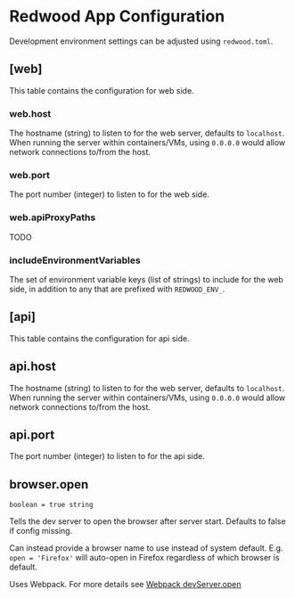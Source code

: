 # Redwood App Configuration

Development environment settings can be adjusted using `redwood.toml`.

## [web]

This table contains the configuration for web side.

### web.host

The hostname (string) to listen to for the web server, defaults to `localhost`. When running the server within containers/VMs, using `0.0.0.0` would allow network connections to/from the host.

### web.port

The port number (integer) to listen to for the web side.

### web.apiProxyPaths

TODO

### includeEnvironmentVariables

The set of environment variable keys (list of strings) to include for the web side, in addition to any that are prefixed with `REDWOOD_ENV_`.

## [api]

This table contains the configuration for api side.

## api.host

The hostname (string) to listen to for the web server, defaults to `localhost`. When running the server within containers/VMs, using `0.0.0.0` would allow network connections to/from the host.

## api.port

The port number (integer) to listen to for the api side.

## browser.open

```
boolean = true string
```

Tells the dev server to open the browser after server start. Defaults to false if config missing.

Can instead provide a browser name to use instead of system default. E.g. `open = 'Firefox'` will auto-open in Firefox regardless of which browser is default.

Uses Webpack. For more details see [Webpack devServer.open](https://webpack.js.org/configuration/dev-server/#devserveropen)
